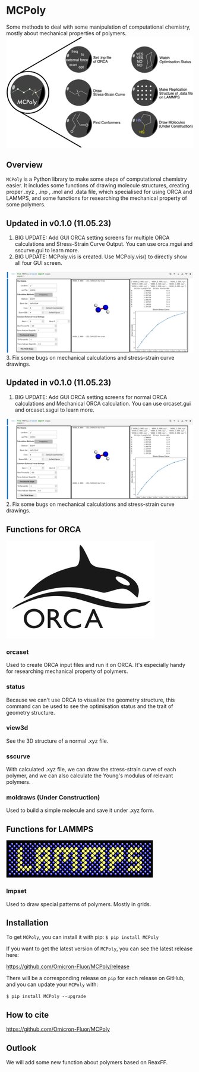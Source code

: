 # MCPoly
Some methods to deal with some manipulation of computational chemistry, mostly about mechanical properties of polymers.
![](./reference/function.png)

## Overview
`MCPoly` is a Python library to make some steps of computational chemistry easier. It includes some functions of drawing molecule structures, creating proper .xyz , .inp , .mol and .data file, which specialised for using ORCA and LAMMPS, and some functions for researching the mechanical property of some polymers.

## Updated in v0.1.0 (11.05.23)
1. BIG UPDATE: Add GUI ORCA setting screens for multiple ORCA calculations and Stress-Strain Curve Output. You can use orca.mgui and sscurve.gui to learn more.
2. BIG UPDATE: MCPoly.vis is created. Use MCPoly.vis() to directly show all four GUI screen.
<img src="https://github.com/Omicron-Fluor/MCPoly/blob/main/reference/ssgui_shot.png">
3. Fix some bugs on mechanical calculations and stress-strain curve drawings.

## Updated in v0.1.0 (11.05.23)
1. BIG UPDATE: Add GUI ORCA setting screens for normal ORCA calculations and Mechanical ORCA calculation. You can use orcaset.gui and orcaset.ssgui to learn more.
<img src="https://github.com/Omicron-Fluor/MCPoly/blob/main/reference/ssgui_shot.png">
2. Fix some bugs on mechanical calculations and stress-strain curve drawings.

## Functions for ORCA
<img src="https://github.com/Omicron-Fluor/MCPoly/blob/main/reference/ORCA.png" width="400" height="263" >

### orcaset
Used to create ORCA input files and run it on ORCA. It's especially handy for researching mechanical property of polymers.

### status
Because we can't use ORCA to visualize the geometry structure, this command can be used to see the optimisation status and the trait of geometry structure.

### view3d
See the 3D structure of a normal .xyz file.

### sscurve
With calculated .xyz file, we can draw the stress-strain curve of each polymer, and we can also calculate the Young's modulus of relevant polymers.

### moldraws (Under Construction)
Used to build a simple molecule and save it under .xyz form.

## Functions for LAMMPS
<img src="https://github.com/Omicron-Fluor/MCPoly/blob/main/reference/LAMMPS.png" width="395" height="100" >

### lmpset
Used to draw special patterns of polymers. Mostly in grids.

## Installation
To get `MCPoly`, you can install it with pip:
    `$ pip install MCPoly`

If you want to get the latest version of `MCPoly`, you can see the latest release here:

<https://github.com/Omicron-Fluor/MCPoly/release> 

There will be a corresponding release on `pip` for each release on GitHub, and you can update your `MCPoly` with:

`$ pip install MCPoly --upgrade`

## How to cite
<https://github.com/Omicron-Fluor/MCPoly>

## Outlook
We will add some new function about polymers based on ReaxFF.
